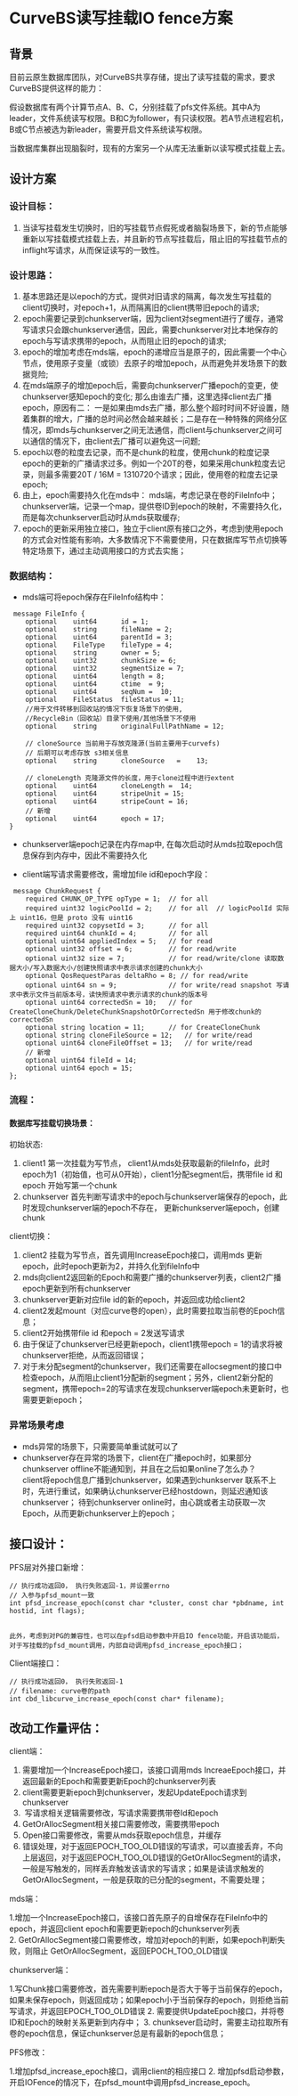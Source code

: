# CurveBS读写挂载IO fence方案

## 背景

目前云原生数据库团队，对CurveBS共享存储，提出了读写挂载的需求，要求CurveBS提供这样的能力：

假设数据库有两个计算节点A、B、C，分别挂载了pfs文件系统。其中A为leader，文件系统读写权限。B和C为follower，有只读权限。若A节点进程宕机，B或C节点被选为新leader，需要开启文件系统读写权限。

当数据库集群出现脑裂时，现有的方案另一个从库无法重新以读写模式挂载上去。

## 设计方案

### 设计目标：

1.  当读写挂载发生切换时，旧的写挂载节点假死或者脑裂场景下，新的节点能够重新以写挂载模式挂载上去，并且新的节点写挂载后，阻止旧的写挂载节点的inflight写请求，从而保证读写的一致性。  

### 设计思路：

1.  基本思路还是以epoch的方式，提供对旧请求的隔离，每次发生写挂载的client切换时，对epoch+1，从而隔离旧的client携带旧epoch的请求;
2.  epoch需要记录到chunkserver端，因为client对segment进行了缓存，通常写请求只会跟chunkserver通信，因此，需要chunkserver对比本地保存的epoch与写请求携带的epoch，从而阻止旧的epoch的请求;
3.  epoch的增加考虑在mds端，epoch的递增应当是原子的，因此需要一个中心节点，使用原子变量（或锁）去原子的增加epoch，从而避免并发场景下的数据竞险; 
4.  在mds端原子的增加epoch后，需要向chunkserver广播epoch的变更，使chunkserver感知epoch的变化; 那么由谁去广播，这里选择client去广播epoch，原因有二： 一是如果由mds去广播，那么整个超时时间不好设置，随着集群的增大，广播的总时间必然会越来越长；二是存在一种特殊的网络分区情况，即mds与chunkserver之间无法通信，而client与chunkserver之间可以通信的情况下，由client去广播可以避免这一问题;
5.  epoch以卷的粒度去记录，而不是chunk的粒度，使用chunk的粒度记录epoch的更新的广播请求过多。例如一个20T的卷，如果采用chunk粒度去记录，则最多需要20T / 16M = 1310720个请求；因此，使用卷的粒度去记录epoch;
6.  由上，epoch需要持久化在mds中： mds端，考虑记录在卷的FileInfo中；chunkserver端，记录一个map，提供卷ID到epoch的映射，不需要持久化，而是每次chunkserver启动时从mds获取缓存;
7.  epoch的更新采用独立接口，独立于client原有接口之外，考虑到使用epoch的方式会对性能有影响，大多数情况下不需要使用，只在数据库写节点切换等特定场景下，通过主动调用接口的方式去实施；


### 数据结构：

- mds端可将epoch保存在FileInfo结构中：

```
 message FileInfo {
    optional    uint64      id = 1;
    optional    string      fileName = 2;
    optional    uint64      parentId = 3;
    optional    FileType    fileType = 4;
    optional    string      owner = 5;
    optional    uint32      chunkSize = 6;
    optional    uint32      segmentSize = 7;
    optional    uint64      length = 8;
    optional    uint64      ctime  = 9;
    optional    uint64      seqNum =  10;
    optional    FileStatus  fileStatus = 11;
    //用于文件转移到回收站的情况下恢复场景下的使用,
    //RecycleBin（回收站）目录下使用/其他场景下不使用
    optional    string      originalFullPathName = 12;

    // cloneSource 当前用于存放克隆源(当前主要用于curvefs)
    // 后期可以考虑存放 s3相关信息
    optional    string      cloneSource   =    13;

    // cloneLength 克隆源文件的长度，用于clone过程中进行extent
    optional    uint64      cloneLength =  14;
    optional    uint64      stripeUnit = 15;
    optional    uint64      stripeCount = 16;
 	// 新增
	optional    uint64      epoch = 17;
}
```

- chunkserver端epoch记录在内存map中,  在每次启动时从mds拉取epoch信息保存到内存中，因此不需要持久化

- client端写请求需要修改，需增加file id和epoch字段：

```
 message ChunkRequest {
    required CHUNK_OP_TYPE opType = 1;  // for all
    required uint32 logicPoolId = 2;    // for all  // logicPoolId 实际上 uint16，但是 proto 没有 uint16
    required uint32 copysetId = 3;      // for all
    required uint64 chunkId = 4;        // for all
    optional uint64 appliedIndex = 5;   // for read
    optional uint32 offset = 6;         // for read/write
    optional uint32 size = 7;           // for read/write/clone 读取数据大小/写入数据大小/创建快照请求中表示请求创建的chunk大小
    optional QosRequestParas deltaRho = 8; // for read/write
    optional uint64 sn = 9;             // for write/read snapshot 写请求中表示文件当前版本号，读快照请求中表示请求的chunk的版本号
    optional uint64 correctedSn = 10;   // for CreateCloneChunk/DeleteChunkSnapshotOrCorrectedSn 用于修改chunk的correctedSn
    optional string location = 11;      // for CreateCloneChunk
    optional string cloneFileSource = 12;   // for write/read
    optional uint64 cloneFileOffset = 13;   // for write/read
    // 新增
	optional uint64 fileId = 14;
	optional uint64 epoch = 15;
};
```

### 流程：

#### 数据库写挂载切换场景：

初始状态:

1.  client1 第一次挂载为写节点， client1从mds处获取最新的fileInfo，此时epoch为1（初始值，也可从0开始），client1分配segment后，携带file id 和 epoch 开始写第一个chunk
2.  chunkserver 首先判断写请求中的epoch与chunkserver端保存的epoch，此时发现chunkserver端的epoch不存在， 更新chunkserver端epoch，创建chunk


client切换：

1.  client2 挂载为写节点，首先调用IncreaseEpoch接口，调用mds 更新epoch，此时epoch更新为2，并持久化到fileInfo中
2.  mds向client2返回新的Epoch和需要广播的chunkserver列表，client2广播epoch更新到所有chunkserver
3.  chunkserver更新对应file id的新的epoch，并返回成功给client2
4.  client2发起mount（对应curve卷的open），此时需要拉取当前卷的Epoch信息；
5.  client2开始携带file id 和epoch = 2发送写请求
6.  由于保证了chunkserver已经更新epoch，client1携带epoch = 1的请求将被chunkserver拒绝，从而返回错误；
7.  对于未分配segment的chunkserver，我们还需要在allocsegment的接口中检查epoch，从而阻止client1分配新的segment；另外，client2新分配的segment，携带epoch=2的写请求在发现chunkserver端epoch未更新时，也需要更新epoch；

### 异常场景考虑

-   mds异常的场景下，只需要简单重试就可以了
-   chunkserver存在异常的场景下，client在广播epoch时，如果部分chunkserver offline不能通知到，并且在之后如果online了怎么办？  
    client将epoch信息广播到chunkserver，如果遇到chunkserver 联系不上时，先进行重试，如果确认chunkserver已经hostdown，则延迟通知该chunkserver； 待到chunkserver online时，由心跳或者主动获取一次Epoch，从而更新chunkserver上的epoch；

## 接口设计：

PFS层对外接口新增：
```
// 执行成功返回0， 执行失败返回-1，并设置errno
// 入参与pfsd_mount一致
int pfsd_increase_epoch(const char *cluster, const char *pbdname, int hostid, int flags);


此外，考虑到对PG的兼容性，也可以在pfsd启动参数中开启IO fence功能，开启该功能后，对于写挂载的pfsd_mount调用，内部自动调用pfsd_increase_epoch接口；
```
  

Client端接口：
```
// 执行成功返回0， 执行失败返回-1
// filename: curve卷的path
int cbd_libcurve_increase_epoch(const char* filename);
```
  

## 改动工作量评估：

client端：

1.  需要增加一个IncreaseEpoch接口，该接口调用mds IncreaeEpoch接口，并返回最新的Epoch和需要更新Epoch的chunkserver列表
2.  client需要更新epoch到chunkserver，发起UpdateEpoch请求到chunkserver
3.   写请求相关逻辑需要修改，写请求需要携带卷Id和epoch
4.  GetOrAllocSegment相关接口需要修改，需要携带epoch
5.  Open接口需要修改，需要从mds获取epoch信息，并缓存
6.  错误处理，对于返回EPOCH_TOO_OLD错误的写请求，可以直接丢弃，不向上层返回，对于返回EPOCH_TOO_OLD错误的GetOrAllocSegment的请求，一般是写触发的，同样丢弃触发该请求的写请求；如果是读请求触发的GetOrAllocSegment，一般是获取的已分配的segment，不需要处理；


mds端：

1.增加一个IncreaseEpoch接口，该接口首先原子的自增保存在FileInfo中的epoch，并返回client epoch和需要更新epoch的chunkserver列表
2. GetOrAllocSegment接口需要修改，增加对epoch的判断，如果epoch判断失败，则阻止 GetOrAllocSegment，返回EPOCH_TOO_OLD错误


chunkserver端：

1.写Chunk接口需要修改，首先需要判断epoch是否大于等于当前保存的epoch，如果未保存epoch，则返回成功；如果epoch小于当前保存的epoch，则拒绝当前写请求，并返回EPOCH_TOO_OLD错误
2. 需要提供UpdateEpoch接口，并将卷ID和Epoch的映射关系更新到内存中；
3. chunksever启动时，需要主动拉取所有卷的epoch信息，保证chunkserver总是有最新的epoch信息；  

PFS修改：

1.增加pfsd_increase_epoch接口，调用client的相应接口
2. 增加pfsd启动参数，开启IOFence的情况下，在pfsd_mount中调用pfsd_increase_epoch。
